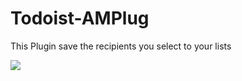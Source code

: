 # Todoist-AMPlug

This Plugin save the recipients you select to your lists

![](http://media.tumblr.com/ee83b871e885a3faed5ca907c51911ab/tumblr_inline_ngo55m5yHx1qhcytr.png)




